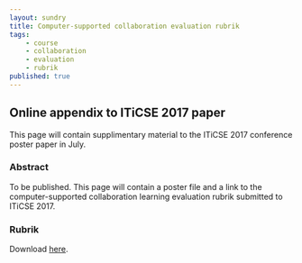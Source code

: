 ```yaml
---
layout: sundry
title: Computer-supported collaboration evaluation rubrik
tags:
    - course
    - collaboration
    - evaluation
    - rubrik
published: true
---
```


##  Online appendix to ITiCSE 2017 paper
This page will contain supplimentary material to the ITiCSE 2017 conference poster paper in July.

### Abstract
To be published. This page will contain a poster file and a link to the computer-supported collaboration learning evaluation rubrik submitted to ITiCSE 2017.

### Rubrik
Download [here](/assets/PDFs/2017-iticse-rubrik-knutas.pdf).
